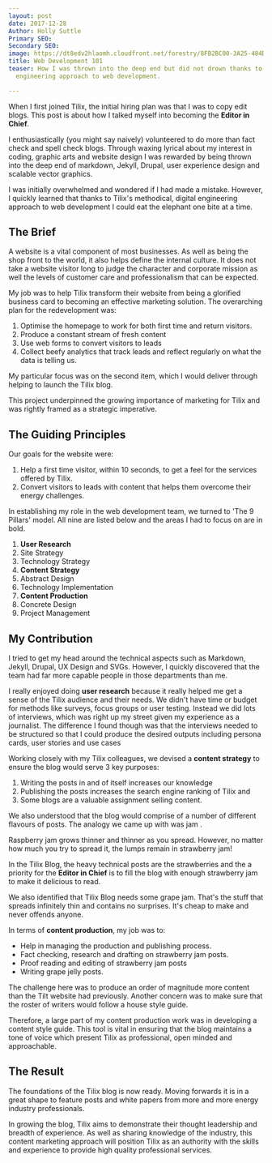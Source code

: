 ```yaml
---
layout: post
date: 2017-12-28
Author: Holly Suttle
Primary SEO: 
Secondary SEO: 
image: https://dt8edv2hlaomh.cloudfront.net/forestry/8FB2BC00-3A25-484D-97F1-37EB19D7C002.jpeg
title: Web Development 101
teaser: How I was thrown into the deep end but did not drown thanks to Tilix's digital
  engineering approach to web development.

---
```

When I first joined Tilix, the initial hiring plan was that I was to copy edit blogs. This post is about how I talked myself into becoming the **Editor in Chief**.

I enthusiastically (you might say naively) volunteered to do more than fact check and spell check blogs. Through waxing lyrical about my interest in coding, graphic arts and website design I was rewarded by being thrown into the deep end of markdown, Jekyll, Drupal, user experience design and scalable vector graphics.

I was initially overwhelmed and wondered if I had made a mistake. However, I quickly learned that thanks to Tilix's methodical, digital engineering approach to web development I could eat the elephant one bite at a time.

## The Brief
A website is a vital component of most businesses. As well as being the shop front to the world, it also helps define the internal culture. It does not take a website visitor long to judge the character and corporate mission as well the levels of customer care and professionalism that can be expected.

My job was to help Tilix transform their website from being a glorified business card to becoming an effective marketing solution. The overarching plan for the redevelopment was:

1. Optimise the homepage to work for both first time and return visitors.
2. Produce a constant stream of fresh content
3. Use web forms to convert visitors to leads
4. Collect beefy analytics that track leads and reflect regularly on what the data is telling us.

My particular focus was on the second item, which I would deliver through helping to launch the Tilix blog.

This project underpinned the growing importance of marketing for Tilix and was rightly framed as a strategic imperative.

## The Guiding Principles
Our goals for the website were:

1. Help a first time visitor, within 10 seconds, to get a feel for the services offered by Tilix.
2. Convert visitors to leads with content that helps them overcome their energy challenges.

In establishing my role in the web development team, we turned to 'The 9 Pillars' model. All nine are listed below and the areas I had to focus on are in bold.

1. **User Research**
2. Site Strategy
3. Technology Strategy
4. **Content Strategy**
5. Abstract Design
6. Technology Implementation
7. **Content Production**
8. Concrete Design
9. Project Management

## My Contribution
I tried to get my head around the technical aspects such as Markdown, Jekyll, Drupal, UX Design and SVGs. However, I quickly discovered that the team had far more capable people in those departments than me.

I really enjoyed doing **user research** because it really helped me get a sense of the Tilix audience and their needs. We didn't have time or budget for methods like surveys, focus groups or user testing. Instead we did lots of interviews, which was right up my street given my experience as a journalist. The difference I found though was that the interviews needed to be structured so that I could produce the desired outputs including persona cards, user stories and use cases

Working closely with my Tilix colleagues, we devised a **content strategy** to ensure the blog would serve 3 key purposes:

1. Writing the posts in and of itself increases our knowledge
2. Publishing the posts increases the search engine ranking of Tilix and
3. Some blogs are a valuable assignment selling content.

We also understood that the blog would comprise of a number of different flavours of posts. The analogy we came up with was jam .

Raspberry jam grows thinner and thinner as you spread. However, no matter how much you try to spread it, the lumps remain in strawberry jam!

In the Tilix Blog, the heavy technical posts are the strawberries and the a priority for the **Editor in Chief** is to fill the blog with enough strawberry jam to make it delicious to read.

We also identified that Tilix Blog needs some grape jam. That's the stuff that spreads infinitely thin and contains no surprises. It's cheap to make and never offends anyone.

In terms of **content production**, my job was to:

- Help in managing the production and publishing process.
- Fact checking, research and drafting on strawberry jam posts.
- Proof reading and editing of strawberry jam posts
- Writing grape jelly posts.

The challenge here was to produce an order of magnitude more content than the Tilt website had previously. Another concern was to make sure that the roster of writers would follow a house style guide.

Therefore, a large part of my content production work was in developing a content style guide. This tool is vital in ensuring that the blog maintains a tone of voice which present Tilix as professional, open minded and approachable.

## The Result
The foundations of the Tilix blog is now ready. Moving forwards it is in a great shape to feature posts and white papers from more and more energy industry professionals.

In growing the blog, Tilix aims to demonstrate their thought leadership and breadth of experience.  As well as sharing knowledge of the industry, this content marketing approach will position Tilix as an authority with the skills and experience to provide high quality professional services.